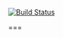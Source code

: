 [![Build Status](https://travis-ci.org/Automattic/_s.svg?branch=master)](https://travis-ci.org/Automattic/_s)

===
